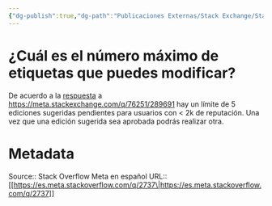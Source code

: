 ```yaml
---
{"dg-publish":true,"dg-path":"Publicaciones Externas/Stack Exchange/Stack Overflow en español/Stack Overflow en español Meta/es.meta.stackoverflow.com-2737.md","permalink":"/publicaciones-externas/stack-exchange/stack-overflow-en-espanol/stack-overflow-en-espanol-meta/es-meta-stackoverflow-com-2737/","title":"¿Cuál es el número máximo de etiquetas que puedes modificar?","hide":true,"noteIcon":"default","created":"2024-04-03T12:49:10.631-06:00","updated":"2024-04-05T16:44:02.172-06:00"}
---
```


# ¿Cuál es el número máximo de etiquetas que puedes modificar?

De acuerdo a la [respuesta][1] a https://meta.stackexchange.com/q/76251/289691 hay un límite de 5 ediciones sugeridas pendientes para usuarios con < 2k de reputación. Una vez que una edición sugerida sea aprobada podrás realizar otra. 


  [1]: https://meta.stackexchange.com/a/76284/289691

# Metadata
Source:: Stack Overflow Meta en español
URL:: [[https://es.meta.stackoverflow.com/q/2737\|https://es.meta.stackoverflow.com/q/2737]]

